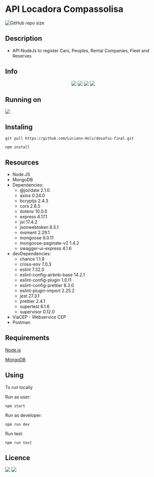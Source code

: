 # API Locadora Compassolisa

![GitHub repo size](https://img.shields.io/github/repo-size/Luciano-Holz/desafio-final1)

## Description

- API NodeJs to register Cars, Peoples, Rental Companies, Fleet and Reserves

## Info

<p align="center">
   <img src="http://img.shields.io/static/v1?label=Node&message=12.22.5&color=green&style=for-the-badge&logo=node.js"/>
   <img src="http://img.shields.io/static/v1?label=MongoDB&message=5.0.3&color=green&style=for-the-badge&logo=mongodb"/>
   <img src="http://img.shields.io/static/v1?label=javascript&message=1.7&color=yellow&style=for-the-badge&logo=javascript"/>
   <img src="http://img.shields.io/static/v1?label=express&message=4.17.1&color=blue&style=for-the-badge&logo=express"/>
</p>

## Running on 
<a href="https://apinodecompassolisa.herokuapp.com/api/v1/api-docs/">
      <img src="http://img.shields.io/static/v1?label=HEROKU&message=Click here to access&color=blue&style=for-the-badge&logo=heroku"/>
</a>

## Instaling <API Locadora Compassolisa>

```
git pull https://github.com/Luciano-Holz/desafio-final.git
```

```
npm install
```

## Resources

- Node.JS
- MongoDB
- Dependencies:
    - @joi/date 2.1.0
    - axios 0.24.0
    - bcryptjs 2.4.3
    - cors 2.8.5
    - dotenv 10.0.0
    - express 4.17.1
    - joi 17.4.2
    - jsonwebtoken 8.5.1
    - moment 2.29.1
    - mongoose 6.0.11
    - mongoose-paginate-v2 1.4.2
    - swagger-ui-express 4.1.6
- devDependencies:
    - chance 1.1.8
    - cross-env 7.0.3
    - eslint 7.32.0
    - eslint-config-airbnb-base 14.2.1
    - eslint-config-plugin 1.0.11
    - eslint-config-prettier 8.3.0
    - eslint-plugin-import 2.25.2
    - jest 27.3.1
    - prettier 2.4.1
    - supertest 6.1.6
    - supervisor 0.12.0
- ViaCEP - Webservice CEP
- Postman

## Requirements
[Node.js](https://nodejs.org/en/)

[MongoDB](https://www.mongodb.com/pt-br)

##  Using <API Locadora Compassolisa>

To run locally <API Locadora Compassolisa>

Run as user:

```
npm start
```

Run as developer:

```
npm run dev
```
Run test: 

```
npm run test
```

##  Licence <API Locadora Compassolisa>

<p aling="center">

<img src="http://img.shields.io/static/v1?label=License&message=MIT&color=red&style=for-the-badge"/>
<img src="http://img.shields.io/static/v1?label=STATUS&message=DEVELOPING&color=yellow&style=for-the-badge"/>

</p>